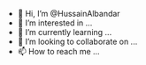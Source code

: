 - 👋 Hi, I’m @HussainAlbandar
- 👀 I’m interested in ...
- 🌱 I’m currently learning ...
- 💞️ I’m looking to collaborate on ...
- 📫 How to reach me ...

<!---
HussainAlbandar/HussainAlbandar is a ✨ special ✨ repository because its `README.md` (this file) appears on your GitHub profile.
You can click the Preview link to take a look at your changes.
--->
